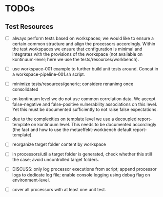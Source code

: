 # TODOs

## Test Resources

- [ ] always perform tests based on workspaces; we would like to ensure a certain common structure and align the 
  processors accordingly. Within the test workspaces we ensure that configuration is minimal and integrates with the
  provisions of the workspace (not available on kontinuum-level; here we use the tests/resources/workbench).
- [ ] use workspace-001 example to further build unit tests around. Concat in a workspace-pipeline-001.sh script.
- [ ] minimize tests/resources/generic; considere renanimg once consolidated 
- [ ] on kontinuum level we do not use common correlation data. We accept false-negative and false-positive 
  vulnerability associations on this level. Yet this must be documented sufficiently to not raise false expectations.
- [ ] due to the complexities on template level we use a decoupled report-template on kontinuum level. This needs to
  be documented accordingly (the fact and how to use the metaeffekt-workbench default report-template).
- [ ] reorganize target folder content by workspace
- [ ] in processors/util a target folder is generated, check whether this still the case; avoid uncontrolled target 
  folders.
- [ ] DISCUSS: only log processor executions from script; append processor logs to dedicate log file; enable console
  logging using debug flag on environment-level.
- [ ] cover all processors with at least one unit test.

